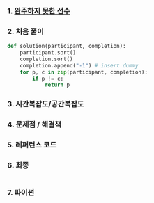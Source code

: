 ### 1. [완주하지 못한 선수](https://school.programmers.co.kr/learn/courses/30/lessons/42576) 

### 2. 처음 풀이

``` python
def solution(participant, completion):
    participant.sort()
    completion.sort()
    completion.append("-1") # insert dummy
    for p, c in zip(participant, completion):
        if p != c:
            return p
```
### 3. 시간복잡도/공간복잡도

### 4. 문제점 / 해결책

### 5. 레퍼런스 코드

### 6. 최종

``` python

```

### 7. 파이썬
<!--stackedit_data:
eyJoaXN0b3J5IjpbODY3MzI1MTE2XX0=
-->